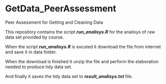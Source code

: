 # GetData_PeerAssessment
Peer Assessment for Getting and Cleaning Data

This repository contains the script _**run_analisys.R**_ for the analisys of raw data set provided by course.

When the script _**run_analisys.R**_ is excuted it download the file from internet and save it in data folder.

When the download is finished it unzip the file and perform the elaboration needed to produce tidy data set.

And finally it saves the tidy data set to _**result_analisys.txt**_ file.
